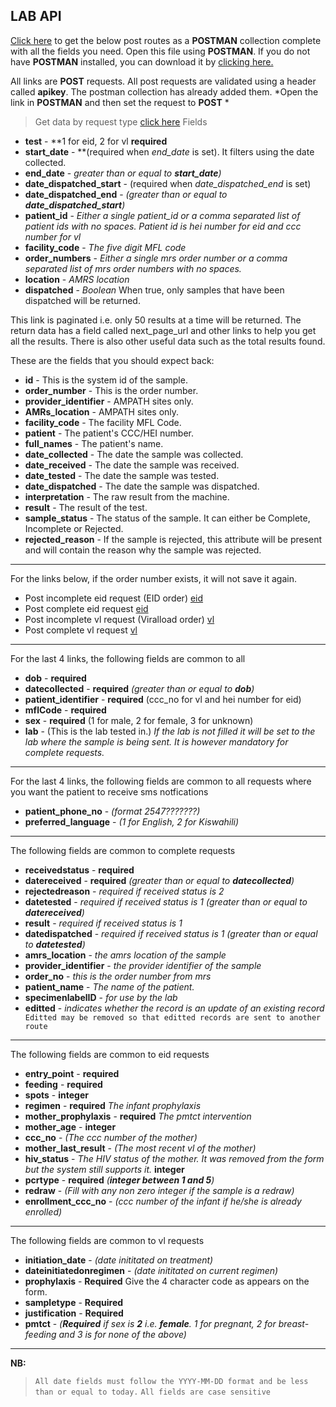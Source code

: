 ## LAB API

[Click here](http://lab-2.test.nascop.org/download/api) to get the below post routes as a **POSTMAN** collection complete with all the fields you need. Open this file using **POSTMAN**. If you do not have **POSTMAN** installed, you can download it by [clicking here.](https://www.getpostman.com/downloads/)


All links are **POST** requests. All post requests are validated using a header called **apikey**. The postman collection has already added them.
*Open the link in **POSTMAN** and then set the request to **POST** *
> Get data by request type [click here](http://lab.test.nascop.org/api/function)
Fields
- **test** - **1 for eid, 2 for vl **required**
- **start_date** - **(required when *end_date* is set). It filters using the date collected.
- **end_date** - *greater than or equal to **start_date**)*
- **date_dispatched_start** - (required when *date_dispatched_end* is set)
- **date_dispatched_end** - *(greater than or equal to **date_dispatched_start**)*
- **patient_id** - *Either a single patient_id or a comma separated list of patient ids with no spaces. Patient id is hei number for eid and ccc number for vl*
- **facility_code** - *The five digit MFL code*
- **order_numbers** - *Either a single mrs order number or a comma separated list of mrs order numbers with no spaces.*
- **location** - *AMRS location*
- **dispatched** - *Boolean* When true, only samples that have been dispatched will be returned.

This link is paginated i.e. only 50 results at a time will be returned. The return data has a field called next_page_url and other links to help you get all the results. There is also other useful data such as the total results found.

These are the fields that you should expect back:
- **id** - This is the system id of the sample.
- **order_number** - This is the order number.
- **provider_identifier** - AMPATH sites only.
- **AMRs_location** - AMPATH sites only.
- **facility_code** - The facility MFL Code.
- **patient** - The patient's CCC/HEI number.
- **full_names** - The patient's name.
- **date_collected** - The date the sample was collected.
- **date_received** - The date the sample was received.
- **date_tested** - The date the sample was tested.
- **date_dispatched** - The date the sample was dispatched.
- **interpretation** - The raw result from the machine.
- **result** - The result of the test. 
- **sample_status** - The status of the sample. It can either be Complete, Incomplete or Rejected.
- **rejected_reason** - If the sample is rejected, this attribute will be present and will contain the reason why the sample was rejected.

---
For the links below, if the order number exists, it will not save it again.
- Post incomplete eid request (EID order) [eid](http://lab.test.nascop.org/api/eid)
- Post complete eid request [eid](http://lab.test.nascop.org/api/eid_complete)
- Post incomplete vl request (Viralload order) [vl](http://lab.test.nascop.org/api/vl)
- Post complete vl request [vl](http://lab.test.nascop.org/api/vl_complete)

---
For the last 4 links, the following fields are common to all
 - **dob** - **required**
 - **datecollected** -  **required**  *(greater than or equal to **dob**)*
 - **patient_identifier** -  **required** (ccc_no for vl and hei number for eid)
 - **mflCode** -  **required**
 - **sex** -  **required** (1 for male, 2 for female, 3 for unknown)
 - **lab** - (This is the lab tested in.) *If the lab is not filled it will be set to the lab where the sample is being sent. It is however mandatory for complete requests.*

---
For the last 4 links, the following fields are common to all requests where you want the patient to receive sms notfications
 - **patient_phone_no** -  *(format 2547???????)*
 - **preferred_language** - *(1 for English, 2 for Kiswahili)*

---
The following fields are common to complete requests 
- **receivedstatus** - **required**
- **datereceived** - **required**  *(greater than or equal to **datecollected**)*
- **rejectedreason** - *required if received status is 2*
- **datetested** - *required if received status is 1*  *(greater than or equal to **datereceived**)*
- **result** - *required if received status is 1*
- **datedispatched** - *required if received status is 1*  *(greater than or equal to **datetested**)*
- **amrs_location** - *the amrs location of the sample*
- **provider_identifier** - *the provider identifier of the sample*
- **order_no** - *this is the order number from mrs*
- **patient_name** - *The name of the patient.*
- **specimenlabelID** - *for use by the lab*
- **editted** - *indicates whether the record is an update of an existing record*
` Editted may be removed so that editted records are sent to another route`

---
The following fields are common to eid requests
 - **entry_point** - **required**
 - **feeding** - **required**
 - **spots** - **integer**
 - **regimen** - **required** *The infant prophylaxis*
 - **mother_prophylaxis** - **required** *The pmtct intervention*
 - **mother_age** - **integer**
 - **ccc_no** - *(The ccc number of the mother)*
 - **mother_last_result** - *(The most recent vl of the mother)*
 - **hiv_status** - *The HIV status of the mother. It was removed from the form but the system still supports it.* **integer**
 - **pcrtype** -  **required**  *(**integer between 1 and 5**)*
 - **redraw** - *(Fill with any non zero integer if the sample is a redraw)*
 - **enrollment_ccc_no** - *(ccc number of the infant if he/she is already enrolled)*

---
The following fields are common to vl requests
 - **initiation_date** - *(date inititated on treatment)*
 - **dateinitiatedonregimen** - *(date inititated on current regimen)*
 - **prophylaxis** - **Required** Give the 4 character code as appears on the form.
 - **sampletype** - **Required**
 - **justification** - **Required**
 - **pmtct** - *(**Required** if sex is **2** i.e. **female**. 1 for pregnant, 2 for breast-feeding and 3 is for none of the above)*


---
**NB:**
>`All date fields must follow the YYYY-MM-DD format and be less than or equal to today.`
>`All fields are case sensitive`



